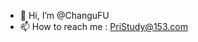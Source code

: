 - 👋 Hi, I’m @ChanguFU
- 📫 How to reach me : PriStudy@153.com

<!---
ChanguFU/ChanguFU is a ✨ special ✨ repository because its `README.md` (this file) appears on your GitHub profile.
You can click the Preview link to take a look at your changes.
--->
